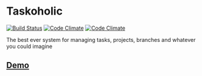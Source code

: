 # Taskoholic
[![Build Status](https://travis-ci.org/RailsMafia/taskoholic.svg?branch=master)](https://travis-ci.org/RailsMafia/taskoholic)
[![Code Climate](https://codeclimate.com/github/RailsMafia/taskoholic.png)](https://codeclimate.com/github/RailsMafia/taskoholic)
[![Code Climate](https://codeclimate.com/github/RailsMafia/taskoholic/coverage.png)](https://codeclimate.com/github/RailsMafia/taskoholic)

The best ever system for managing tasks, projects, branches and whatever you could imagine

## [Demo](http://taskoholic.herokuapp.com/)


